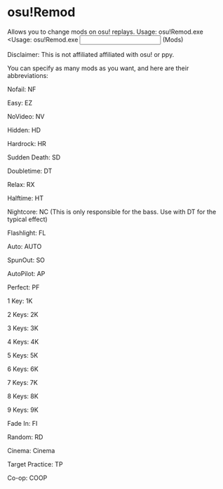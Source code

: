 # osu!Remod
Allows you to change mods on osu! replays.
Usage: osu!Remod.exe <Usage: osu!Remod.exe <input OSR file> <output OSR file> (Mods)

Disclaimer: This is not affiliated affiliated with osu! or ppy.

You can specify as many mods as you want, and here are their abbreviations:

Nofail: NF

Easy: EZ

NoVideo: NV

Hidden: HD

Hardrock: HR

Sudden Death: SD

Doubletime: DT

Relax: RX

Halftime: HT

Nightcore: NC (This is only responsible for the bass. Use with DT for the typical effect)

Flashlight: FL

Auto: AUTO

SpunOut: SO

AutoPilot: AP

Perfect: PF

1 Key: 1K

2 Keys: 2K

3 Keys: 3K

4 Keys: 4K

5 Keys: 5K

6 Keys: 6K

7 Keys: 7K

8 Keys: 8K

9 Keys: 9K

Fade In: FI

Random: RD

Cinema: Cinema

Target Practice: TP

Co-op: COOP
